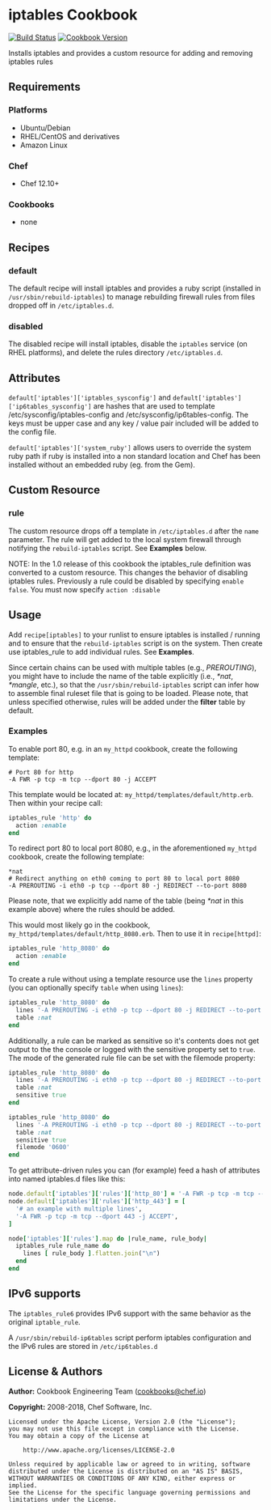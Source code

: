 # iptables Cookbook

[![Build Status](https://travis-ci.org/chef-cookbooks/iptables.svg?branch=master)](https://travis-ci.org/chef-cookbooks/iptables) [![Cookbook Version](https://img.shields.io/cookbook/v/iptables.svg)](https://supermarket.chef.io/cookbooks/iptables)

Installs iptables and provides a custom resource for adding and removing iptables rules

## Requirements

### Platforms

- Ubuntu/Debian
- RHEL/CentOS and derivatives
- Amazon Linux

### Chef

- Chef 12.10+

### Cookbooks

- none

## Recipes

### default

The default recipe will install iptables and provides a ruby script (installed in `/usr/sbin/rebuild-iptables`) to manage rebuilding firewall rules from files dropped off in `/etc/iptables.d`.

### disabled

The disabled recipe will install iptables, disable the `iptables` service (on RHEL platforms), and delete the rules directory `/etc/iptables.d`.

## Attributes

`default['iptables']['iptables_sysconfig']` and `default['iptables']['ip6tables_sysconfig']` are hashes that are used to template /etc/sysconfig/iptables-config and /etc/sysconfig/ip6tables-config. The keys must be upper case and any key / value pair included will be added to the config file.

`default['iptables']['system_ruby']` allows users to override the system ruby path if ruby is installed into a non standard location and Chef has been installed without an embedded ruby (eg. from the Gem).

## Custom Resource

### rule

The custom resource drops off a template in `/etc/iptables.d` after the `name` parameter. The rule will get added to the local system firewall through notifying the `rebuild-iptables` script. See **Examples** below.

NOTE: In the 1.0 release of this cookbook the iptables_rule definition was converted to a custom resource. This changes the behavior of disabling iptables rules. Previously a rule could be disabled by specifying `enable false`. You must now specify `action :disable`

## Usage

Add `recipe[iptables]` to your runlist to ensure iptables is installed / running and to ensure that the `rebuild-iptables` script is on the system. Then create use iptables_rule to add individual rules. See **Examples**.

Since certain chains can be used with multiple tables (e.g., _PREROUTING_), you might have to include the name of the table explicitly (i.e., _*nat_, _*mangle_, etc.), so that the `/usr/sbin/rebuild-iptables` script can infer how to assemble final ruleset file that is going to be loaded. Please note, that unless specified otherwise, rules will be added under the **filter** table by default.

### Examples

To enable port 80, e.g. in an `my_httpd` cookbook, create the following template:

```text
# Port 80 for http
-A FWR -p tcp -m tcp --dport 80 -j ACCEPT
```

This template would be located at: `my_httpd/templates/default/http.erb`. Then within your recipe call:

```ruby
iptables_rule 'http' do
  action :enable
end
```

To redirect port 80 to local port 8080, e.g., in the aforementioned `my_httpd` cookbook, create the following template:

```text
*nat
# Redirect anything on eth0 coming to port 80 to local port 8080
-A PREROUTING -i eth0 -p tcp --dport 80 -j REDIRECT --to-port 8080
```

Please note, that we explicitly add name of the table (being _*nat_ in this example above) where the rules should be added.

This would most likely go in the cookbook, `my_httpd/templates/default/http_8080.erb`. Then to use it in `recipe[httpd]`:

```ruby
iptables_rule 'http_8080' do
  action :enable
end
```

To create a rule without using a template resource use the `lines` property (you can optionally specify `table` when using `lines`):

```ruby
iptables_rule 'http_8080' do
  lines '-A PREROUTING -i eth0 -p tcp --dport 80 -j REDIRECT --to-port 8080'
  table :nat
end
```

Additionally, a rule can be marked as sensitive so it's contents does not get output to the the console or logged with the sensitive property set to `true`. The mode of the generated rule file can be set with the filemode property:

```ruby
iptables_rule 'http_8080' do
  lines '-A PREROUTING -i eth0 -p tcp --dport 80 -j REDIRECT --to-port 8080'
  table :nat
  sensitive true
end
```

```ruby
iptables_rule 'http_8080' do
  lines '-A PREROUTING -i eth0 -p tcp --dport 80 -j REDIRECT --to-port 8080'
  table :nat
  sensitive true
  filemode '0600'
end
```

To get attribute-driven rules you can (for example) feed a hash of attributes into named iptables.d files like this:

```ruby
node.default['iptables']['rules']['http_80'] = '-A FWR -p tcp -m tcp --dport 80 -j ACCEPT'
node.default['iptables']['rules']['http_443'] = [
  '# an example with multiple lines',
  '-A FWR -p tcp -m tcp --dport 443 -j ACCEPT',
]

node['iptables']['rules'].map do |rule_name, rule_body|
  iptables_rule rule_name do
    lines [ rule_body ].flatten.join("\n")
  end
end
```

## IPv6 supports

The `iptables_rule6` provides IPv6 support with the same behavior as the original `iptable_rule`.

A `/usr/sbin/rebuild-ip6tables` script perform iptables configuration and the IPv6 rules are stored in `/etc/ip6tables.d`

## License & Authors

**Author:** Cookbook Engineering Team ([cookbooks@chef.io](mailto:cookbooks@chef.io))

**Copyright:** 2008-2018, Chef Software, Inc.

```
Licensed under the Apache License, Version 2.0 (the "License");
you may not use this file except in compliance with the License.
You may obtain a copy of the License at

    http://www.apache.org/licenses/LICENSE-2.0

Unless required by applicable law or agreed to in writing, software
distributed under the License is distributed on an "AS IS" BASIS,
WITHOUT WARRANTIES OR CONDITIONS OF ANY KIND, either express or implied.
See the License for the specific language governing permissions and
limitations under the License.
```
